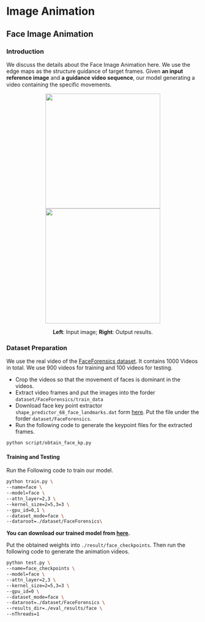 # Image Animation



## Face Image Animation

### Introduction

We discuss the details about the Face Image Animation here. We use the edge maps as the structure guidance of target frames. Given **an input reference image** and **a guidance video sequence**, our model generating a video containing the speciﬁc movements. 

<p align='center'>  
  <img src='https://user-images.githubusercontent.com/30292465/75610997-410bea80-5b51-11ea-9492-5d7b911bf450.gif' width='300'/>
  <img src='https://user-images.githubusercontent.com/30292465/75611009-5ed94f80-5b51-11ea-83a8-a30827f9f52e.gif' width='300'/>
</p>
<p align='center'> 
  <b>Left</b>: Input image; <b>Right</b>: Output results.
</p>

### Dataset Preparation

We use the real video of the [FaceForensics dataset](https://github.com/ondyari/FaceForensics). It contains 1000 Videos in total. We use 900 videos for training and 100 videos for testing. 

* Crop the videos so that the movement of faces is dominant in the videos. 
* Extract video frames and put the images into the forder `dataset/FaceForensics/train_data`
* Download face key point extractor `shape_predictor_68_face_landmarks.dat` form [here](https://github.com/davisking/dlib-models). Put the file under the forder `dataset/FaceForensics`. 
* Run the following code to generate the keypoint files for the extracted frames.

```bash
python script/obtain_face_kp.py
```

#### Training and Testing

Run the Following code to train our model.

```bash
python train.py \
--name=face \
--model=face \
--attn_layer=2,3 \
--kernel_size=2=5,3=3 \
--gpu_id=0,1 \
--dataset_mode=face \
--dataroot=./dataset/FaceForensics\
```

**You can download our trained model from [here](https://drive.google.com/open?id=1DwOR4F7dxEfqZTdQUvONPbJYJd3auTzF).** 

Put the obtained weights into `./result/face_checkpoints`. Then run the following code to generate the animation videos.

```bash
python test.py \
--name=face_checkpoints \
--model=face \
--attn_layer=2,3 \
--kernel_size=2=5,3=3 \
--gpu_id=0 \
--dataset_mode=face \
--dataroot=./dataset/FaceForensics \
--results_dir=./eval_results/face \
--nThreads=1
```

